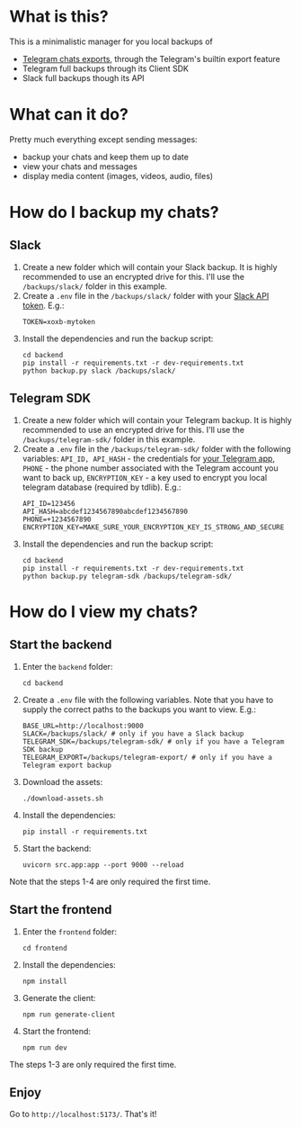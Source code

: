 # What is this?

This is a minimalistic manager for you local backups of

- [Telegram chats exports](https://telegram.org/blog/export-and-more), through the Telegram's builtin export feature
- Telegram full backups through its Client SDK
- Slack full backups though its API

# What can it do?

Pretty much everything except sending messages:

- backup your chats and keep them up to date
- view your chats and messages
- display media content (images, videos, audio, files)

# How do I backup my chats?

## Slack

1. Create a new folder which will contain your Slack backup. It is highly recommended to use an encrypted drive for
   this. I'll use the `/backups/slack/` folder in this example.
2. Create a `.env` file in the `/backups/slack/` folder with your [Slack API token](https://api.slack.com/apps). E.g.:
   ```shell
   TOKEN=xoxb-mytoken
   ```
3. Install the dependencies and run the backup script:
   ```shell
   cd backend
   pip install -r requirements.txt -r dev-requirements.txt
   python backup.py slack /backups/slack/
   ```

## Telegram SDK

1. Create a new folder which will contain your Telegram backup. It is highly recommended to use an encrypted drive for
   this. I'll use the `/backups/telegram-sdk/` folder in this example.
2. Create a `.env` file in the `/backups/telegram-sdk/` folder with the following variables:
   `API_ID, API_HASH` - the credentials
   for [your Telegram app](https://core.telegram.org/api/obtaining_api_id#obtaining-api-id), `PHONE` - the phone number
   associated with the Telegram account you want to back up, `ENCRYPTION_KEY` - a key used to encrypt you local telegram
   database (required by tdlib). E.g.:
   ```shell
   API_ID=123456
   API_HASH=abcdef1234567890abcdef1234567890
   PHONE=+1234567890
   ENCRYPTION_KEY=MAKE_SURE_YOUR_ENCRYPTION_KEY_IS_STRONG_AND_SECURE
   ```
3. Install the dependencies and run the backup script:
   ```shell
   cd backend
   pip install -r requirements.txt -r dev-requirements.txt
   python backup.py telegram-sdk /backups/telegram-sdk/
   ```

# How do I view my chats?

## Start the backend

1. Enter the `backend` folder:
   ```shell
   cd backend
   ```
2. Create a `.env` file with the following variables. Note that you have to supply the correct paths to the backups you
   want to view. E.g.:
   ```shell
   BASE_URL=http://localhost:9000
   SLACK=/backups/slack/ # only if you have a Slack backup
   TELEGRAM_SDK=/backups/telegram-sdk/ # only if you have a Telegram SDK backup
   TELEGRAM_EXPORT=/backups/telegram-export/ # only if you have a Telegram export backup
   ```
3. Download the assets:
   ```shell
   ./download-assets.sh
   ```
4. Install the dependencies:
   ```shell
   pip install -r requirements.txt
   ```
5. Start the backend:
   ```shell
   uvicorn src.app:app --port 9000 --reload 
   ```

Note that the steps 1-4 are only required the first time.

## Start the frontend

1. Enter the `frontend` folder:
   ```shell
   cd frontend
   ```
2. Install the dependencies:
   ```shell
   npm install
   ```
3. Generate the client:
   ```shell
   npm run generate-client
   ```
4. Start the frontend:
   ```shell
   npm run dev
   ```

The steps 1-3 are only required the first time.

## Enjoy

Go to `http://localhost:5173/`. That's it!
